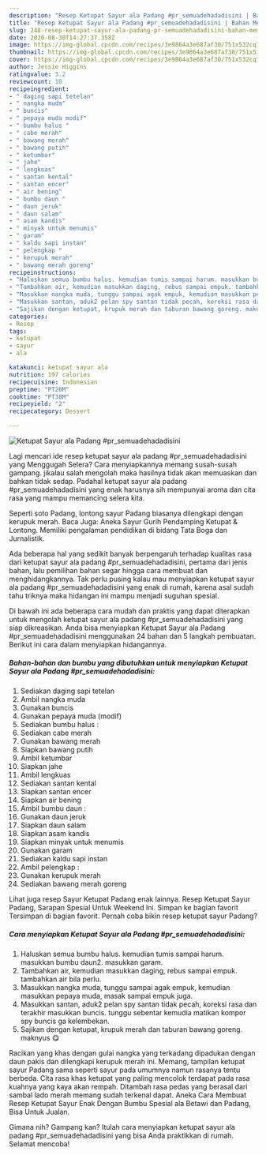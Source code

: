 ```yaml
---
description: "Resep Ketupat Sayur ala Padang #pr_semuadehadadisini | Bahan Membuat Ketupat Sayur ala Padang #pr_semuadehadadisini Yang Paling Enak"
title: "Resep Ketupat Sayur ala Padang #pr_semuadehadadisini | Bahan Membuat Ketupat Sayur ala Padang #pr_semuadehadadisini Yang Paling Enak"
slug: 248-resep-ketupat-sayur-ala-padang-pr-semuadehadadisini-bahan-membuat-ketupat-sayur-ala-padang-pr-semuadehadadisini-yang-paling-enak
date: 2020-08-30T14:27:37.358Z
image: https://img-global.cpcdn.com/recipes/3e9864a3e687af30/751x532cq70/ketupat-sayur-ala-padang-pr_semuadehadadisini-foto-resep-utama.jpg
thumbnail: https://img-global.cpcdn.com/recipes/3e9864a3e687af30/751x532cq70/ketupat-sayur-ala-padang-pr_semuadehadadisini-foto-resep-utama.jpg
cover: https://img-global.cpcdn.com/recipes/3e9864a3e687af30/751x532cq70/ketupat-sayur-ala-padang-pr_semuadehadadisini-foto-resep-utama.jpg
author: Jessie Higgins
ratingvalue: 3.2
reviewcount: 10
recipeingredient:
- " daging sapi tetelan"
- " nangka muda"
- " buncis"
- " pepaya muda modif"
- " bumbu halus "
- " cabe merah"
- " bawang merah"
- " bawang putih"
- " ketumbar"
- " jahe"
- " lengkuas"
- " santan kental"
- " santan encer"
- " air bening"
- " bumbu daun "
- " daun jeruk"
- " daun salam"
- " asam kandis"
- " minyak untuk menumis"
- " garam"
- " kaldu sapi instan"
- " pelengkap "
- " kerupuk merah"
- " bawang merah goreng"
recipeinstructions:
- "Haluskan semua bumbu halus. kemudian tumis sampai harum. masukkan bumbu daun2. masukkan garam."
- "Tambahkan air, kemudian masukkan daging, rebus sampai empuk. tambahkan air bila perlu."
- "Masukkan nangka muda, tunggu sampai agak empuk, kemudian masukkan pepaya muda, masak sampai empuk juga."
- "Masukkan santan, aduk2 pelan spy santan tidak pecah, koreksi rasa dan terakhir masukkan buncis. tunggu sebentar kemudia matikan kompor spy buncis ga kelembekan."
- "Sajikan dengan ketupat, krupuk merah dan taburan bawang goreng. maknyus 😋"
categories:
- Resep
tags:
- ketupat
- sayur
- ala

katakunci: ketupat sayur ala 
nutrition: 197 calories
recipecuisine: Indonesian
preptime: "PT26M"
cooktime: "PT38M"
recipeyield: "2"
recipecategory: Dessert

---
```



![Ketupat Sayur ala Padang #pr_semuadehadadisini](https://img-global.cpcdn.com/recipes/3e9864a3e687af30/751x532cq70/ketupat-sayur-ala-padang-pr_semuadehadadisini-foto-resep-utama.jpg)

Lagi mencari ide resep ketupat sayur ala padang #pr_semuadehadadisini yang Menggugah Selera? Cara menyiapkannya memang susah-susah gampang. jikalau salah mengolah maka hasilnya tidak akan memuaskan dan bahkan tidak sedap. Padahal ketupat sayur ala padang #pr_semuadehadadisini yang enak harusnya sih mempunyai aroma dan cita rasa yang mampu memancing selera kita.

Seperti soto Padang, lontong sayur Padang biasanya dilengkapi dengan kerupuk merah. Baca Juga: Aneka Sayur Gurih Pendamping Ketupat &amp; Lontong. Memiliki pengalaman pendidikan di bidang Tata Boga dan Jurnalistik.

Ada beberapa hal yang sedikit banyak berpengaruh terhadap kualitas rasa dari ketupat sayur ala padang #pr_semuadehadadisini, pertama dari jenis bahan, lalu pemilihan bahan segar hingga cara membuat dan menghidangkannya. Tak perlu pusing kalau mau menyiapkan ketupat sayur ala padang #pr_semuadehadadisini yang enak di rumah, karena asal sudah tahu triknya maka hidangan ini mampu menjadi suguhan spesial.


Di bawah ini ada beberapa cara mudah dan praktis yang dapat diterapkan untuk mengolah ketupat sayur ala padang #pr_semuadehadadisini yang siap dikreasikan. Anda bisa menyiapkan Ketupat Sayur ala Padang #pr_semuadehadadisini menggunakan 24 bahan dan 5 langkah pembuatan. Berikut ini cara dalam menyiapkan hidangannya.

<!--inarticleads1-->

##### Bahan-bahan dan bumbu yang dibutuhkan untuk menyiapkan Ketupat Sayur ala Padang #pr_semuadehadadisini:

1. Sediakan  daging sapi tetelan
1. Ambil  nangka muda
1. Gunakan  buncis
1. Gunakan  pepaya muda (modif)
1. Sediakan  bumbu halus :
1. Sediakan  cabe merah
1. Gunakan  bawang merah
1. Siapkan  bawang putih
1. Ambil  ketumbar
1. Siapkan  jahe
1. Ambil  lengkuas
1. Sediakan  santan kental
1. Siapkan  santan encer
1. Siapkan  air bening
1. Ambil  bumbu daun :
1. Gunakan  daun jeruk
1. Siapkan  daun salam
1. Siapkan  asam kandis
1. Siapkan  minyak untuk menumis
1. Gunakan  garam
1. Sediakan  kaldu sapi instan
1. Ambil  pelengkap :
1. Gunakan  kerupuk merah
1. Sediakan  bawang merah goreng


Lihat juga resep Sayur Ketupat Padang enak lainnya. Resep Ketupat Sayur Padang, Sarapan Spesial Untuk Weekend Ini. Simpan ke bagian favorit Tersimpan di bagian favorit. Pernah coba bikin resep ketupat sayur Padang? 

<!--inarticleads2-->

##### Cara menyiapkan Ketupat Sayur ala Padang #pr_semuadehadadisini:

1. Haluskan semua bumbu halus. kemudian tumis sampai harum. masukkan bumbu daun2. masukkan garam.
1. Tambahkan air, kemudian masukkan daging, rebus sampai empuk. tambahkan air bila perlu.
1. Masukkan nangka muda, tunggu sampai agak empuk, kemudian masukkan pepaya muda, masak sampai empuk juga.
1. Masukkan santan, aduk2 pelan spy santan tidak pecah, koreksi rasa dan terakhir masukkan buncis. tunggu sebentar kemudia matikan kompor spy buncis ga kelembekan.
1. Sajikan dengan ketupat, krupuk merah dan taburan bawang goreng. maknyus 😋


Racikan yang khas dengan gulai nangka yang terkadang dipadukan dengan daun pakis dan dilengkapi kerupuk merah ini. Memang, tampilan ketupat sayur Padang sama seperti sayur pada umumnya namun rasanya tentu berbeda. Cita rasa khas ketupat yang paling mencolok terdapat pada rasa kuahnya yang kaya akan rempah. Ditambah rasa pedas yang berasal dari sambal lado merah memang sudah terkenal dapat. Aneka Cara Membuat Resep Ketupat Sayur Enak Dengan Bumbu Spesial ala Betawi dan Padang, Bisa Untuk Jualan. 

Gimana nih? Gampang kan? Itulah cara menyiapkan ketupat sayur ala padang #pr_semuadehadadisini yang bisa Anda praktikkan di rumah. Selamat mencoba!
